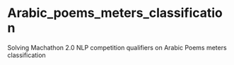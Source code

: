 # Arabic_poems_meters_classification
Solving Machathon 2.0 NLP competition qualifiers on Arabic Poems meters classification
